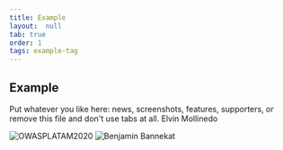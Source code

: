 ```yaml
---
title: Example
layout:  null
tab: true
order: 1
tags: example-tag
---
```


## Example

Put whatever you like here: news, screenshots, features, supporters, or remove this file and don't use tabs at all. Elvin Mollinedo


![OWASPLATAM2020](/www-chapter-bolivia/assets/images/back3.png "OWASP LATAM 2020")
![Benjamin Bannekat](https://octodex.github.com/images/bannekat.png "test1")